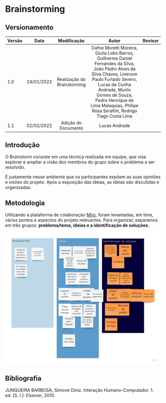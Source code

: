# Brainstorming

## Versionamento

| Versão | Data       | Modificação          | Autor                        |Revisor|
| ------ | :--------: | :------------------: | :--------------------------: | :---: |
| 1.0    | 24/01/2022 | Realização do Brainstorming | Dafne Moretti Moreira, Giulia Lobo Barros, Guilherme Daniel Fernandes da Silva, João Pedro Alves da Silva Chaves, Liverson Paulo Furtado Severo, Lucas da Cunha Andrade, Murilo Gomes de Souza, Pedro Henrique de Lima Malaquias, Philipe Rosa Serafim, Rodrigo Tiago Costa Lima |  |
| 1.1    | 02/02/2022 | Adição do Documento | Lucas Andrade |  |

## Introdução

O Brainstorm consiste em uma técnica realizada em equipe, que visa explorar e ampliar a visão dos membros do grupo sobre o problema a ser resolvido.

É justamente nesse ambiente que os participantes expõem as suas opiniões e visões do projeto. Após a exposição das ideias, as ideias são discutidas e organizadas.  

## Metodologia

Utilizando a plataforma de colaboração [Miro](https://miro.com/), foram levantadas, em time, vários pontos e aspectos do projeto relevantes. Para organizar, separamos em três grupos: **problema/tema, ideias e a identificação de soluções.**

![Brainstorming Problemas](./../../assets/images/Brainstorming.jpg)

## Bibliografia

JUNQUEIRA BARBOSA, Simone Diniz. Interação Humano-Computador. 1. ed. [S. l.]: Elsevier, 2010.

